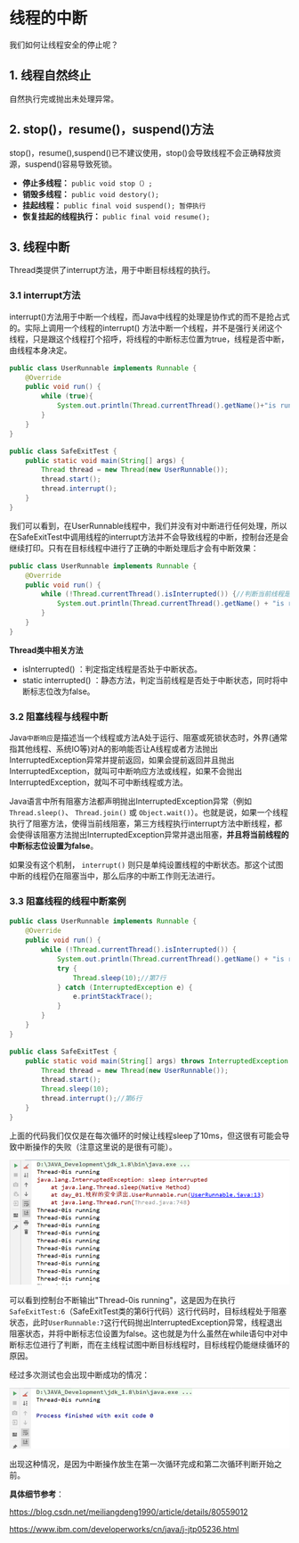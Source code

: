 # 线程的中断

我们如何让线程安全的停止呢？

## 1. 线程自然终止

自然执行完或抛出未处理异常。

## 2. stop()，resume()，suspend()方法

stop()，resume(),suspend()已不建议使用，stop()会导致线程不会正确释放资源，suspend()容易导致死锁。

- **停止多线程：** `public void stop（）;`
- **销毁多线程：** `public void destory();`
- **挂起线程：** `public final void suspend(); 暂停执行`
- **恢复挂起的线程执行：** `public final void resume();`

## 3. 线程中断

Thread类提供了interrupt方法，用于中断目标线程的执行。

### 3.1 interrupt方法

interrupt()方法用于中断一个线程，而Java中线程的处理是协作式的而不是抢占式的。实际上调用一个线程的interrupt() 方法中断一个线程，并不是强行关闭这个线程，只是跟这个线程打个招呼，将线程的中断标志位置为true，线程是否中断，由线程本身决定。

```java
public class UserRunnable implements Runnable {
    @Override
    public void run() {
        while (true){
            System.out.println(Thread.currentThread().getName()+"is running");
        }
    }
}
```

```java
public class SafeExitTest {
    public static void main(String[] args) {
        Thread thread = new Thread(new UserRunnable());
        thread.start();
        thread.interrupt();
    }
}
```

我们可以看到，在UserRunnable线程中，我们并没有对中断进行任何处理，所以在SafeExitTest中调用线程的interrupt方法并不会导致线程的中断，控制台还是会继续打印。只有在目标线程中进行了正确的中断处理后才会有中断效果：

```java
public class UserRunnable implements Runnable {
    @Override
    public void run() {
        while (!Thread.currentThread().isInterrupted()) {//判断当前线程是否被中断
            System.out.println(Thread.currentThread().getName() + "is running");
        }
    }
}
```

**Thread类中相关方法**

- isInterrupted() ：判定指定线程是否处于中断状态。
- static interrupted() ：静态方法，判定当前线程是否处于中断状态，同时将中断标志位改为false。

### 3.2 阻塞线程与线程中断

Java`中断响应`是描述当一个线程或方法A处于运行、阻塞或死锁状态时，外界(通常指其他线程、系统IO等)对A的影响能否让A线程或者方法抛出InterruptedException异常并提前返回，如果会提前返回并且抛出InterruptedException，就叫可中断响应方法或线程，如果不会抛出InterruptedException，就叫不可中断线程或方法。

Java语言中所有阻塞方法都声明抛出InterruptedException异常（例如 `Thread.sleep()`、 `Thread.join()` 或 `Object.wait()`）。也就是说，如果一个线程执行了阻塞方法，使得当前线阻塞，第三方线程执行interrupt方法中断线程，都会使得该阻塞方法抛出InterruptedException异常并退出阻塞，**并且将当前线程的中断标志位设置为false**。

如果没有这个机制， `interrupt()` 则只是单纯设置线程的中断状态。那这个试图中断的线程仍在阻塞当中，那么后序的中断工作则无法进行。

### 3.3 阻塞线程的线程中断案例

```java
public class UserRunnable implements Runnable {
    @Override
    public void run() {
        while (!Thread.currentThread().isInterrupted()) {
            System.out.println(Thread.currentThread().getName() + "is running");
            try {
                Thread.sleep(10);//第7行
            } catch (InterruptedException e) {
                e.printStackTrace();
            }
        }
    }
}
```

```java
public class SafeExitTest {
    public static void main(String[] args) throws InterruptedException {
        Thread thread = new Thread(new UserRunnable());
        thread.start();
        Thread.sleep(10);
        thread.interrupt();//第6行
    }
}
```

上面的代码我们仅仅是在每次循环的时候让线程sleep了10ms，但这很有可能会导致中断操作的失败（注意这里说的是很有可能）。

![](../images/1.png)

可以看到控制台不断输出"Thread-0is running"，这是因为在执行`SafeExitTest:6`（SafeExitTest类的第6行代码）这行代码时，目标线程处于阻塞状态，此时`UserRunnable:7`这行代码抛出InterruptedException异常，线程退出阻塞状态，并将中断标志位设置为false。这也就是为什么虽然在while语句中对中断标志位进行了判断，而在主线程试图中断目标线程时，目标线程仍能继续循环的原因。

经过多次测试也会出现中断成功的情况：

![](../images/2.png)

出现这种情况，是因为中断操作放生在第一次循环完成和第二次循环判断开始之前。

**具体细节参考**：

https://blog.csdn.net/meiliangdeng1990/article/details/80559012

https://www.ibm.com/developerworks/cn/java/j-jtp05236.html

